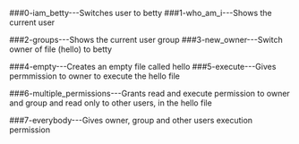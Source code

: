 ###0-iam_betty---Switches user to betty
###1-who_am_i---Shows the current user
 
###2-groups---Shows the current user group
###3-new_owner---Switch owner of file (hello) to betty
 
###4-empty---Creates an empty file called hello
###5-execute---Gives permmission to owner to execute the hello file
 
###6-multiple_permissions---Grants read and execute permission to owner and group and read only to other users, in the hello file
 
###7-everybody---Gives owner, group and other users execution permission
